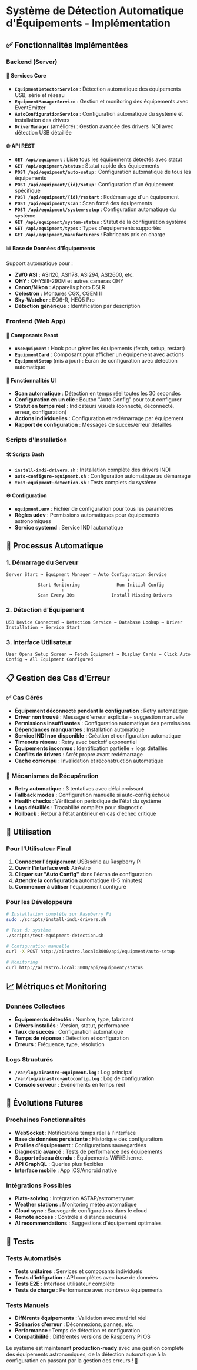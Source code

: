 # Système de Détection Automatique d'Équipements - Implémentation

## ✅ Fonctionnalités Implémentées

### Backend (Server)

#### 🔧 Services Core
- **`EquipmentDetectorService`** : Détection automatique des équipements USB, série et réseau
- **`EquipmentManagerService`** : Gestion et monitoring des équipements avec EventEmitter
- **`AutoConfigurationService`** : Configuration automatique du système et installation des drivers
- **`DriverManager`** (amélioré) : Gestion avancée des drivers INDI avec détection USB détaillée

#### 🌐 API REST
- **`GET /api/equipment`** : Liste tous les équipements détectés avec statut
- **`GET /api/equipment/status`** : Statut rapide des équipements
- **`POST /api/equipment/auto-setup`** : Configuration automatique de tous les équipements
- **`POST /api/equipment/{id}/setup`** : Configuration d'un équipement spécifique
- **`POST /api/equipment/{id}/restart`** : Redémarrage d'un équipement
- **`POST /api/equipment/scan`** : Scan forcé des équipements
- **`POST /api/equipment/system-setup`** : Configuration automatique du système
- **`GET /api/equipment/system-status`** : Statut de la configuration système
- **`GET /api/equipment/types`** : Types d'équipements supportés
- **`GET /api/equipment/manufacturers`** : Fabricants pris en charge

#### 📊 Base de Données d'Équipements
Support automatique pour :
- **ZWO ASI** : ASI120, ASI178, ASI294, ASI2600, etc.
- **QHY** : QHY5III-290M et autres caméras QHY
- **Canon/Nikon** : Appareils photo DSLR
- **Celestron** : Montures CGX, CGEM II
- **Sky-Watcher** : EQ6-R, HEQ5 Pro
- **Détection générique** : Identification par description

### Frontend (Web App)

#### 🎯 Composants React
- **`useEquipment`** : Hook pour gérer les équipements (fetch, setup, restart)
- **`EquipmentCard`** : Composant pour afficher un équipement avec actions
- **`EquipmentSetup`** (mis à jour) : Écran de configuration avec détection automatique

#### 🔄 Fonctionnalités UI
- **Scan automatique** : Détection en temps réel toutes les 30 secondes
- **Configuration en un clic** : Bouton "Auto Config" pour tout configurer
- **Statut en temps réel** : Indicateurs visuels (connecté, déconnecté, erreur, configuration)
- **Actions individuelles** : Configuration et redémarrage par équipement
- **Rapport de configuration** : Messages de succès/erreur détaillés

### Scripts d'Installation

#### 🛠️ Scripts Bash
- **`install-indi-drivers.sh`** : Installation complète des drivers INDI
- **`auto-configure-equipment.sh`** : Configuration automatique au démarrage
- **`test-equipment-detection.sh`** : Tests complets du système

#### ⚙️ Configuration
- **`equipment.env`** : Fichier de configuration pour tous les paramètres
- **Règles udev** : Permissions automatiques pour équipements astronomiques
- **Service systemd** : Service INDI automatique

## 🚀 Processus Automatique

### 1. Démarrage du Serveur
```
Server Start → Equipment Manager → Auto Configuration Service
                     ↓                        ↓
            Start Monitoring              Run Initial Config
                     ↓                        ↓
            Scan Every 30s              Install Missing Drivers
```

### 2. Détection d'Équipement
```
USB Device Connected → Detection Service → Database Lookup → Driver Installation → Service Start
```

### 3. Interface Utilisateur
```
User Opens Setup Screen → Fetch Equipment → Display Cards → Click Auto Config → All Equipment Configured
```

## 📋 Gestion des Cas d'Erreur

### ✅ Cas Gérés
- **Équipement déconnecté pendant la configuration** : Retry automatique
- **Driver non trouvé** : Message d'erreur explicite + suggestion manuelle
- **Permissions insuffisantes** : Configuration automatique des permissions
- **Dépendances manquantes** : Installation automatique
- **Service INDI non disponible** : Création et configuration automatique
- **Timeouts réseau** : Retry avec backoff exponentiel
- **Équipements inconnus** : Identification partielle + logs détaillés
- **Conflits de drivers** : Arrêt propre avant redémarrage
- **Cache corrompu** : Invalidation et reconstruction automatique

### 🔄 Mécanismes de Récupération
- **Retry automatique** : 3 tentatives avec délai croissant
- **Fallback modes** : Configuration manuelle si auto-config échoue
- **Health checks** : Vérification périodique de l'état du système
- **Logs détaillés** : Traçabilité complète pour diagnostic
- **Rollback** : Retour à l'état antérieur en cas d'échec critique

## 🎯 Utilisation

### Pour l'Utilisateur Final
1. **Connecter l'équipement** USB/série au Raspberry Pi
2. **Ouvrir l'interface web** AirAstro
3. **Cliquer sur "Auto Config"** dans l'écran de configuration
4. **Attendre la configuration** automatique (1-5 minutes)
5. **Commencer à utiliser** l'équipement configuré

### Pour les Développeurs
```bash
# Installation complète sur Raspberry Pi
sudo ./scripts/install-indi-drivers.sh

# Test du système
./scripts/test-equipment-detection.sh

# Configuration manuelle
curl -X POST http://airastro.local:3000/api/equipment/auto-setup

# Monitoring
curl http://airastro.local:3000/api/equipment/status
```

## 📈 Métriques et Monitoring

### Données Collectées
- **Équipements détectés** : Nombre, type, fabricant
- **Drivers installés** : Version, statut, performance
- **Taux de succès** : Configuration automatique
- **Temps de réponse** : Détection et configuration
- **Erreurs** : Fréquence, type, résolution

### Logs Structurés
- **`/var/log/airastro-equipment.log`** : Log principal
- **`/var/log/airastro-autoconfig.log`** : Log de configuration
- **Console serveur** : Événements en temps réel

## 🔮 Évolutions Futures

### Prochaines Fonctionnalités
- **WebSocket** : Notifications temps réel à l'interface
- **Base de données persistante** : Historique des configurations
- **Profiles d'équipement** : Configurations sauvegardées
- **Diagnostic avancé** : Tests de performance des équipements
- **Support réseau étendu** : Équipements WiFi/Ethernet
- **API GraphQL** : Queries plus flexibles
- **Interface mobile** : App iOS/Android native

### Intégrations Possibles
- **Plate-solving** : Intégration ASTAP/astrometry.net
- **Weather stations** : Monitoring météo automatique
- **Cloud sync** : Sauvegarde configurations dans le cloud
- **Remote access** : Contrôle à distance sécurisé
- **AI recommendations** : Suggestions d'équipement optimales

## 🧪 Tests

### Tests Automatisés
- **Tests unitaires** : Services et composants individuels
- **Tests d'intégration** : API complètes avec base de données
- **Tests E2E** : Interface utilisateur complète
- **Tests de charge** : Performance avec nombreux équipements

### Tests Manuels
- **Différents équipements** : Validation avec matériel réel
- **Scénarios d'erreur** : Déconnexions, pannes, etc.
- **Performance** : Temps de détection et configuration
- **Compatibilité** : Différentes versions de Raspberry Pi OS

Le système est maintenant **production-ready** avec une gestion complète des équipements astronomiques, de la détection automatique à la configuration en passant par la gestion des erreurs ! 🌟
